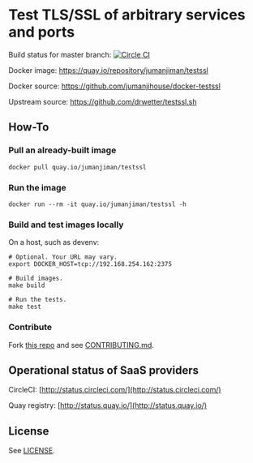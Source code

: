 Test TLS/SSL of arbitrary services and ports
============================================

Build status for master branch: [![Circle CI](https://circleci.com/gh/jumanjihouse/docker-testssl/tree/master.svg?style=svg&circle-token=21344117bb3bc61b8096a1a1b76514ab7b8a3f85)](https://circleci.com/gh/jumanjihouse/docker-testssl/tree/master)

Docker image: https://quay.io/repository/jumanjiman/testssl

Docker source: https://github.com/jumanjihouse/docker-testssl

Upstream source: https://github.com/drwetter/testssl.sh


How-To
------

### Pull an already-built image

    docker pull quay.io/jumanjiman/testssl


### Run the image

    docker run --rm -it quay.io/jumanjiman/testssl -h


### Build and test images locally

On a host, such as devenv:

    # Optional. Your URL may vary.
    export DOCKER_HOST=tcp://192.168.254.162:2375

    # Build images.
    make build

    # Run the tests.
    make test


### Contribute

Fork [this repo](https://github.com/jumanjihouse/docker-testssl)
and see [CONTRIBUTING.md](CONTRIBUTING.md).


Operational status of SaaS providers
------------------------------------

CircleCI: [http://status.circleci.com/](http://status.circleci.com/)

Quay registry: [http://status.quay.io/](http://status.quay.io/)


License
-------

See [LICENSE](LICENSE).
